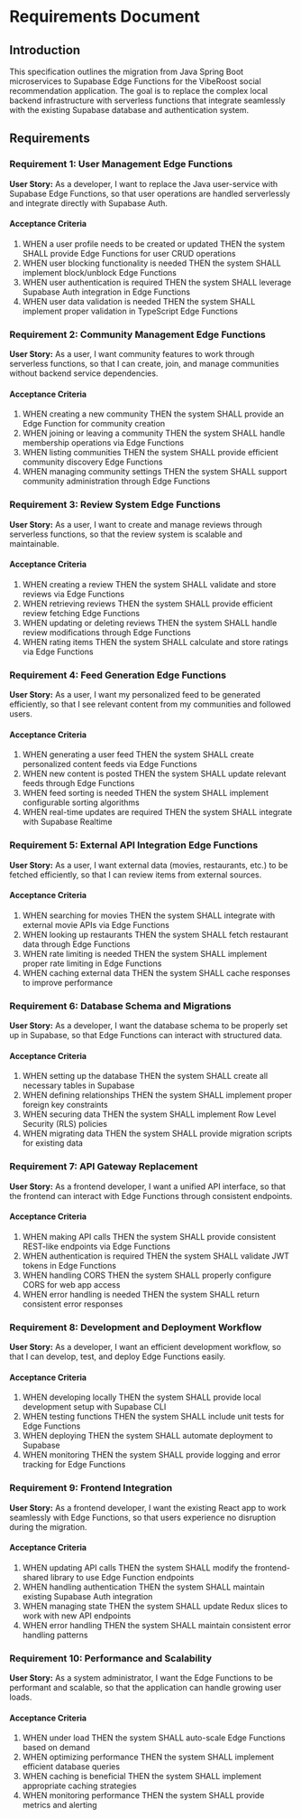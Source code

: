 # Requirements Document

## Introduction

This specification outlines the migration from Java Spring Boot microservices to Supabase Edge Functions for the VibeRoost social recommendation application. The goal is to replace the complex local backend infrastructure with serverless functions that integrate seamlessly with the existing Supabase database and authentication system.

## Requirements

### Requirement 1: User Management Edge Functions

**User Story:** As a developer, I want to replace the Java user-service with Supabase Edge Functions, so that user operations are handled serverlessly and integrate directly with Supabase Auth.

#### Acceptance Criteria

1. WHEN a user profile needs to be created or updated THEN the system SHALL provide Edge Functions for user CRUD operations
2. WHEN user blocking functionality is needed THEN the system SHALL implement block/unblock Edge Functions
3. WHEN user authentication is required THEN the system SHALL leverage Supabase Auth integration in Edge Functions
4. WHEN user data validation is needed THEN the system SHALL implement proper validation in TypeScript Edge Functions

### Requirement 2: Community Management Edge Functions

**User Story:** As a user, I want community features to work through serverless functions, so that I can create, join, and manage communities without backend service dependencies.

#### Acceptance Criteria

1. WHEN creating a new community THEN the system SHALL provide an Edge Function for community creation
2. WHEN joining or leaving a community THEN the system SHALL handle membership operations via Edge Functions
3. WHEN listing communities THEN the system SHALL provide efficient community discovery Edge Functions
4. WHEN managing community settings THEN the system SHALL support community administration through Edge Functions

### Requirement 3: Review System Edge Functions

**User Story:** As a user, I want to create and manage reviews through serverless functions, so that the review system is scalable and maintainable.

#### Acceptance Criteria

1. WHEN creating a review THEN the system SHALL validate and store reviews via Edge Functions
2. WHEN retrieving reviews THEN the system SHALL provide efficient review fetching Edge Functions
3. WHEN updating or deleting reviews THEN the system SHALL handle review modifications through Edge Functions
4. WHEN rating items THEN the system SHALL calculate and store ratings via Edge Functions

### Requirement 4: Feed Generation Edge Functions

**User Story:** As a user, I want my personalized feed to be generated efficiently, so that I see relevant content from my communities and followed users.

#### Acceptance Criteria

1. WHEN generating a user feed THEN the system SHALL create personalized content feeds via Edge Functions
2. WHEN new content is posted THEN the system SHALL update relevant feeds through Edge Functions
3. WHEN feed sorting is needed THEN the system SHALL implement configurable sorting algorithms
4. WHEN real-time updates are required THEN the system SHALL integrate with Supabase Realtime

### Requirement 5: External API Integration Edge Functions

**User Story:** As a user, I want external data (movies, restaurants, etc.) to be fetched efficiently, so that I can review items from external sources.

#### Acceptance Criteria

1. WHEN searching for movies THEN the system SHALL integrate with external movie APIs via Edge Functions
2. WHEN looking up restaurants THEN the system SHALL fetch restaurant data through Edge Functions
3. WHEN rate limiting is needed THEN the system SHALL implement proper rate limiting in Edge Functions
4. WHEN caching external data THEN the system SHALL cache responses to improve performance

### Requirement 6: Database Schema and Migrations

**User Story:** As a developer, I want the database schema to be properly set up in Supabase, so that Edge Functions can interact with structured data.

#### Acceptance Criteria

1. WHEN setting up the database THEN the system SHALL create all necessary tables in Supabase
2. WHEN defining relationships THEN the system SHALL implement proper foreign key constraints
3. WHEN securing data THEN the system SHALL implement Row Level Security (RLS) policies
4. WHEN migrating data THEN the system SHALL provide migration scripts for existing data

### Requirement 7: API Gateway Replacement

**User Story:** As a frontend developer, I want a unified API interface, so that the frontend can interact with Edge Functions through consistent endpoints.

#### Acceptance Criteria

1. WHEN making API calls THEN the system SHALL provide consistent REST-like endpoints via Edge Functions
2. WHEN authentication is required THEN the system SHALL validate JWT tokens in Edge Functions
3. WHEN handling CORS THEN the system SHALL properly configure CORS for web app access
4. WHEN error handling is needed THEN the system SHALL return consistent error responses

### Requirement 8: Development and Deployment Workflow

**User Story:** As a developer, I want an efficient development workflow, so that I can develop, test, and deploy Edge Functions easily.

#### Acceptance Criteria

1. WHEN developing locally THEN the system SHALL provide local development setup with Supabase CLI
2. WHEN testing functions THEN the system SHALL include unit tests for Edge Functions
3. WHEN deploying THEN the system SHALL automate deployment to Supabase
4. WHEN monitoring THEN the system SHALL provide logging and error tracking for Edge Functions

### Requirement 9: Frontend Integration

**User Story:** As a frontend developer, I want the existing React app to work seamlessly with Edge Functions, so that users experience no disruption during the migration.

#### Acceptance Criteria

1. WHEN updating API calls THEN the system SHALL modify the frontend-shared library to use Edge Function endpoints
2. WHEN handling authentication THEN the system SHALL maintain existing Supabase Auth integration
3. WHEN managing state THEN the system SHALL update Redux slices to work with new API endpoints
4. WHEN error handling THEN the system SHALL maintain consistent error handling patterns

### Requirement 10: Performance and Scalability

**User Story:** As a system administrator, I want the Edge Functions to be performant and scalable, so that the application can handle growing user loads.

#### Acceptance Criteria

1. WHEN under load THEN the system SHALL auto-scale Edge Functions based on demand
2. WHEN optimizing performance THEN the system SHALL implement efficient database queries
3. WHEN caching is beneficial THEN the system SHALL implement appropriate caching strategies
4. WHEN monitoring performance THEN the system SHALL provide metrics and alerting